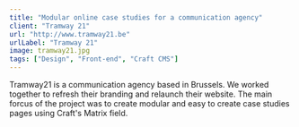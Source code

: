 ```yaml
---
title: "Modular online case studies for a communication agency"
client: "Tramway 21"
url: "http://www.tramway21.be"
urlLabel: "Tramway 21"
image: tramway21.jpg
tags: ["Design", "Front-end", "Craft CMS"]
---
```


Tramway21 is a communication agency based in Brussels. We worked together to refresh their branding and relaunch their website. The main forcus of the project was to create modular and easy to create case studies pages using Craft's Matrix field.
